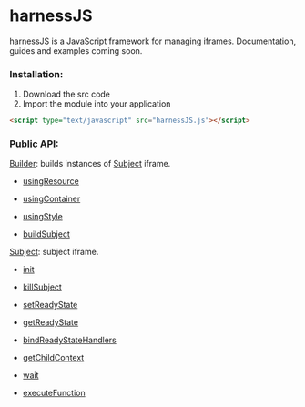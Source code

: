 # harnessJS

harnessJS is a JavaScript framework for managing iframes. Documentation, guides and examples coming soon.


### Installation:

1. Download the src code
2. Import the module into your application
```html
<script type="text/javascript" src="harnessJS.js"></script>
```

### Public API:

[Builder](harnessJS.js#L174): builds instances of [Subject](harnessJS.js#L30) iframe.

   + [usingResource](harnessJS.js#L196)

   + [usingContainer](harnessJS.js#L207)

   + [usingStyle](harnessJS.js#L218)

   + [buildSubject](harnessJS.js#L230)

[Subject](harnessJS.js#L30): subject iframe.

   + [init](harnessJS.js#L48)

   + [killSubject](harnessJS.js#L67)

   + [setReadyState](harnessJS.js#L74)

   + [getReadyState](harnessJS.js#L85)

   + [bindReadyStateHandlers](harnessJS.js#L100)

   + [getChildContext](harnessJS.js#L115)
  
   + [wait](harnessJS.js#L130)
  
   + [executeFunction](harnessJS.js#L160)
